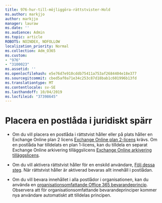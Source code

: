 ```yaml
---
title: 976-hur-till-möjliggöra-rättstvister-Hold
ms.author: markjjo
author: markjjo
manager: lauraw
ms.date: ''
ms.audience: Admin
ms.topic: article
ROBOTS: NOINDEX, NOFOLLOW
localization_priority: Normal
ms.collection: Adm_O365
ms.custom:
- "976"
- "3100023"
ms.assetid: ''
ms.openlocfilehash: e5e76d7e910cddb75411a753af2684404e18e377
ms.sourcegitcommit: cbed5af0a71e34c253c87d18bab1c601996b13fd
ms.translationtype: MT
ms.contentlocale: sv-SE
ms.lasthandoff: 10/04/2019
ms.locfileid: "37398645"
---
```

# <a name="place-a-mailbox-on-legal-hold"></a>Placera en postlåda i juridiskt spärr

- Om du vill placera en postlåda i rättstvist håller eller på plats håller en Exchange Online plan 2 licens [Exchange Online plan 2-licens](https://docs.microsoft.com/office365/servicedescriptions/office-365-platform-service-description/office-365-plan-options) krävs. Om en postlåda har tilldelats en plan 1-licens, kan du tilldela en separat Exchange Online arkivering tilläggslicens [Exchange Online arkivering tilläggslicens](https://docs.microsoft.com/office365/servicedescriptions/exchange-online-archiving-service-description).

- Om du vill aktivera rättstvist håller för en enskild användare, [Följ dessa steg](https://docs.microsoft.com/office365/securitycompliance/create-a-litigation-hold). När rättstvist håller är aktiverad bevaras allt innehåll i postlådan.

- Om du vill bevara innehållet i alla postlådor i organisationen, kan du använda en [organisationsomfattande Office 365 bevarandeprincip](https://docs.microsoft.com/microsoft-365/compliance/retention-policies#applying-a-retention-policy-to-an-entire-organization-or-specific-locations). Observera att för organisationsomfattande bevarandeprinciper kommer nya användare automatiskt att tilldelas principen.
